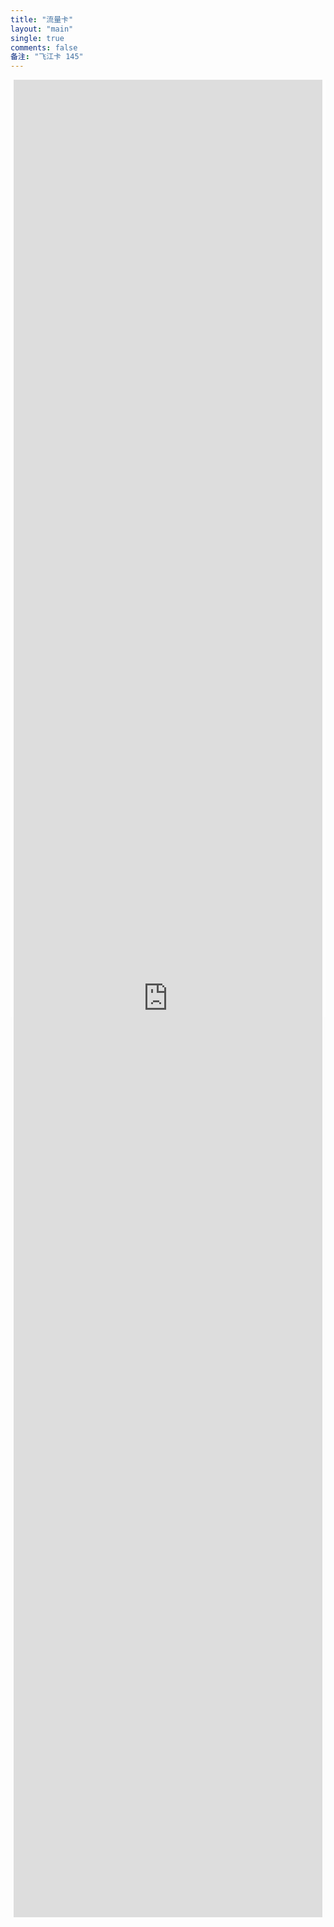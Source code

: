 ```yaml
---
title: "流量卡"
layout: "main"
single: true
comments: false
备注: "飞江卡 145"
---
```


<div style="display: flex; justify-content: center; align-items: top; height: 75vh; position: relative;">
      <div id="loading-message" style="display: flex; justify-content: center; align-items: center; height: 50%; width: 100%; position: absolute; top: 0; left: 0; background-color: rgba(255, 255, 255, 0.8); z-index: -1;">
        <p style="font-size: 24px; color: #333;">加载中...</p>
      </div>
      <iframe id="shop-link"
        src="https://172.lot-ml.com/h5orderEn/index?pudID=32c0795066d1467d&userid=6babd1bdd232e810" 
        width="98%" 
        height="98%" 
        style="border: none; max-width: 1200px;"
      ></iframe>
</div>